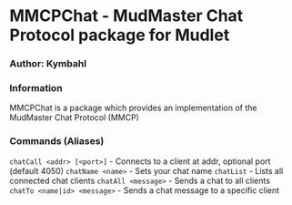 # MMCPChat - MudMaster Chat Protocol package for Mudlet

### Author: Kymbahl

### Information
MMCPChat is a package which provides an implementation of the MudMaster Chat Protocol (MMCP)

### Commands (Aliases)
`chatCall <addr> [<port>]`    - Connects to a client at addr, optional port (default 4050)
`chatName <name>`             - Sets your chat name
`chatList`                    - Lists all connected chat clients
`chatAll <message>`           - Sends a chat to all clients
`chatTo <name|id> <message>`  - Sends a chat message to a specific client